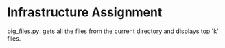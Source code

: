 # Infrastructure Assignment
big_files.py: 
gets all the files from the current directory and displays top 'k' files.
